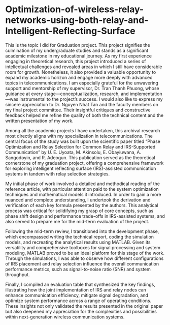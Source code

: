 # Optimization-of-wireless-relay-networks-using-both-relay-and-Intelligent-Reflecting-Surface
This is the topic I did for Graduation project.
This project signifies the culmination of my undergraduate studies and stands as a significant academic milestone in my educational journey. As my first experience engaging in theoretical research, this project introduced a series of intellectual challenges and revealed areas in which I still have considerable room for growth. Nonetheless, it also provided a valuable opportunity to expand my academic horizon and engage more deeply with advanced topics in telecommunications. I am especially grateful for the unwavering support and mentorship of my supervisor, Dr. Tran Thanh Phuong, whose guidance at every stage—conceptualization, research, and implementation—was instrumental to the project’s success. I would also like to express my sincere appreciation to Dr. Nguyen Nhat Tan and the faculty members on my final project committee. Their insightful critiques and constructive feedback helped me refine the quality of both the technical content and the written presentation of my work.

Among all the academic projects I have undertaken, this archival research most directly aligns with my specialization in telecommunications. The central focus of the study was built upon the scientific paper titled “Phase Optimization and Relay Selection for Common Relay and IRS-Supported Communication” by U. E. Uyoata, M. Akinsolu, E. Obayiuwana, A. Sangodoyin, and R. Adeogun. This publication served as the theoretical cornerstone of my graduation project, offering a comprehensive framework for exploring intelligent reflecting surface (IRS)-assisted communication systems in tandem with relay selection strategies.

My initial phase of work involved a detailed and methodical reading of the reference article, with particular attention paid to the system optimization techniques and mathematical models it introduced. In order to gain a more nuanced and complete understanding, I undertook the derivation and verification of each key formula presented by the authors. This analytical process was critical for solidifying my grasp of core concepts, such as phase shift design and performance trade-offs in IRS-assisted systems, and also served to prepare me for the mid-term evaluation of the project.

Following the mid-term review, I transitioned into the development phase, which encompassed writing the technical report, coding the simulation models, and recreating the analytical results using MATLAB. Given its versatility and comprehensive toolboxes for signal processing and system modeling, MATLAB proved to be an ideal platform for this stage of the work. Through the simulations, I was able to observe how different configurations of IRS placement and relay selection influence the overall communication performance metrics, such as signal-to-noise ratio (SNR) and system throughput.

Finally, I compiled an evaluation table that synthesized the key findings, illustrating how the joint implementation of IRS and relay nodes can enhance communication efficiency, mitigate signal degradation, and optimize system performance across a range of operating conditions. These insights not only validated the results presented in the original paper but also deepened my appreciation for the complexities and possibilities within next-generation wireless communication systems.
